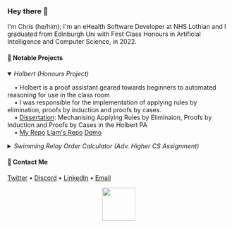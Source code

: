 ### Hey there 👋

I'm Chris (he/him); I'm an eHealth Software Developer at NHS Lothian and I graduated from Edinburgh Uni with First Class Honours in Artificial Intelligence and Computer Science, in 2022.

#### 📌 Notable Projects
<details open>
  <summary>
    <i>Holbert (Honours Project)</i>
  </summary>
  <p>
    &nbsp;&nbsp;&nbsp;&nbsp;• Holbert is a proof assistant geared towards beginners to automated reasoning for use in the class room
    <br />
    &nbsp;&nbsp;&nbsp;&nbsp;• I was responsible for the implementation of applying rules by elimination, proofs by induction and proofs by cases.
    <br />
    &nbsp;&nbsp;&nbsp;&nbsp;• <a href="https://github.com/chrisjpm/holbert/blob/master/report.pdf">Dissertation</a>: Mechanising Applying Rules by Eliminaion, Proofs by Induction and Proofs by Cases in the Holbert PA</li>
    <br />
    &nbsp;&nbsp;&nbsp;&nbsp;• <a href="https://github.com/chrisjpm/holbert">My Repo</a> <a href="https://github.com/liamoc/holbert">Liam's Repo</a> <a href="http://liamoc.net/holbert/">Demo</a>
  </p>
</details>

<details>
  <summary>
    <i>Swimming Relay Order Calculator (Adv. Higher CS Assignment)</i>
  </summary>
  <p>
    &nbsp;&nbsp;&nbsp;&nbsp;• A calculator for ranking combinations of swimmers for different relay specifications
    <br />
    &nbsp;&nbsp;&nbsp;&nbsp;• <a href="https://github.com/chrisjpm/swimming-relay-order-calculator">Repo</a>
  </p>
</details>

#### 💬 Contact Me

[Twitter](https://twitter.com/chris_jpm) • [Discord](https://discordapp.com/users/193460910486978560) • [LinkedIn](https://linkedin.com/in/chris-jpm) • [Email](mailto:chrispercevalmaxwell@gmail.com)

<!-- :floppy_disk: **Download my CV <a href="https://tinyurl.com/ChrisPMCV">here</a>!** -->
<!-- <p align="center">
  <img src="https://github-readme-stats.vercel.app/api?username=cpuved&count_private=true&show_icons=true&bg_color=161b22&hide_border=true&title_color=fff&icon_color=fff&text_color=8b949e&custom_title=Stats for Nerds">
</p> -->
<!-- <br /> -->
<!-- <p align='center'>
  <img src="https://badges.pufler.dev/years/cpuved/"/>
  <span>⠀⠀⠀</span>
  <img src="https://badges.pufler.dev/commits/yearly/cpuved"/>
  <span>⠀⠀⠀</span>
  <img src="https://badges.pufler.dev/visits/cpuved/cpuved"/> 
</p>
 -->
<!-- <br />
<p align="center">
  <img height="320" src="https://cr-ss-service.azurewebsites.net/api/ScreenShot?widget=summary&username=chrisjpm">
</p> -->
<p align="center">
  <img height="75" wdith="75" src="https://mir-s3-cdn-cf.behance.net/project_modules/disp/35771931234507.564a1d2403b3a.gif">
</p>
